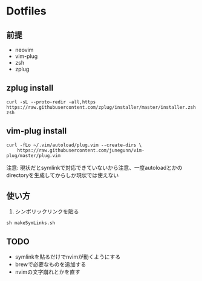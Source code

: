 # Dotfiles
## 前提
- neovim
- vim-plug
- zsh
- zplug

## zplug install
```
curl -sL --proto-redir -all,https https://raw.githubusercontent.com/zplug/installer/master/installer.zsh| zsh
```

## vim-plug install
```
curl -fLo ~/.vim/autoload/plug.vim --create-dirs \
    https://raw.githubusercontent.com/junegunn/vim-plug/master/plug.vim
```
注意: 現状だとsymlinkで対応できていないから注意、一度autoloadとかのdirectoryを生成してからしか現状では使えない

## 使い方
1. シンボリックリンクを貼る
```
sh makeSymLinks.sh
```

## TODO
- symlinkを貼るだけでnvimが動くようにする
- brewで必要なものを追加する
- nvimの文字崩れとかを直す
